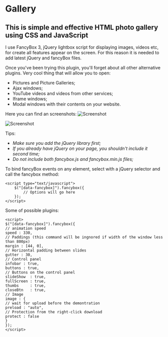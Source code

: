 # Gallery
## This is simple and effective HTML photo gallery using CSS and JavaScript
I use FancyBox 3, jQuery lightbox script for displaying images, videos etc, for create all features appear on the screen. For this reason it is needed to add latest jQuery and fancyBox files. 

Once you've been trying this plugin, you'll forget about all other alternative plugins.
Very cool thing that will allow you to open:
* Pictures and Picture Galleries;
* Ajax windows;
* YouTube videos and videos from other services;
* Iframe windows;
* Modal windows with their contents
on your website.

Here you can find an screenshots:
![Screenshot](https://cloud.githubusercontent.com/assets/28005338/25487847/179d2ee0-2b6e-11e7-8378-daf7ab6aa54e.png)

![Screenshot](https://cloud.githubusercontent.com/assets/28005338/25487869/22d8cdaa-2b6e-11e7-9db6-bf71cd69aad3.png)

Tips:

* _Make sure you add the jQuery library first;_
* _If you already have jQuery on your page, you shouldn't include it second time;_
* _Do not include both fancybox.js and fancybox.min.js files;_

To bind fancyBox events on any element, select with a jQuery selector and call the fancybox method:
```
<script type="text/javascript">
	$("[data-fancybox]").fancybox({
		// Options will go here
	});
</script>
```
Some of possible plugins:
```
<script>
$("[data-fancybox]").fancybox({
// animation speed
speed : 330,
// Paddings (this command will be ingnored if width of the window less than 800px)
margin : [44, 0],
// Horizontal padding between slides
gutter : 30,
// Control panel
infobar : true,
buttons : true,
// Buttons on the control panel
slideShow  : true,
fullScreen : true,
thumbs     : true,
closeBtn   : true,
// Image
image : {
// wait for upload before the demontration
preload : "auto",
// Protection from the right-click download 
protect : false
}
});
</script>
```
